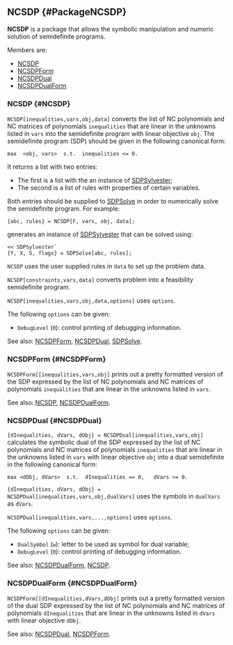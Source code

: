 ## NCSDP {#PackageNCSDP}

**NCSDP** is a package that allows the symbolic manipulation and numeric
solution of semidefinite programs.

Members are:

* [NCSDP](#NCSDP)
* [NCSDPForm](#NCSDPForm)
* [NCSDPDual](#NCSDPDual)
* [NCSDPDualForm](#NCSDPDualForm)

### NCSDP {#NCSDP} 

`NCSDP[inequalities,vars,obj,data]` converts the list of NC polynomials
and NC matrices of polynomials `inequalities` that are linear in the
unknowns listed in `vars` into the semidefinite program with linear
objective `obj`. The semidefinite program (SDP) should be given in the
following canonical form:

    max  <obj, vars>  s.t.  inequalities <= 0.

It returns a list with two entries:

- The first is a list with the an instance of
  [SDPSylvester](#SDPSylvester);
- The second is a list of rules with properties of certain variables.

Both entries should be supplied to [SDPSolve](#SDPSolve) in order to
numerically solve the semidefinite program. For example:

    {abc, rules} = NCSDP[F, vars, obj, data];
	
generates an instance of [SDPSylvester](#SDPSylvester) that can be
solved using:

    << SDPSylvester`
    {Y, X, S, flags} = SDPSolve[abc, rules];

`NCSDP` uses the user supplied rules in `data` to set up the problem
data.

`NCSDP[constraints,vars,data]` converts problem into a feasibility
semidefinite program. 

`NCSDP[inequalities,vars,obj,data,options]` uses `options`.

The following `options` can be given:

- `DebugLevel` (`0`): control printing of debugging information.

See also:
[NCSDPForm](#NCSDPForm), [NCSDPDual](#NCSDPDual), [SDPSolve](#SDPSolve).

### NCSDPForm {#NCSDPForm}

`NCSDPForm[[inequalities,vars,obj]` prints out a pretty formatted
version of the SDP expressed by the list of NC
polynomials and NC matrices of polynomials `inequalities` that are
linear in the unknowns listed in `vars`.

See also:
[NCSDP](#NCSDP), [NCSDPDualForm](#NCSDPDualForm).

### NCSDPDual {#NCSDPDual}

`{dInequalities, dVars, dObj} = NCSDPDual[inequalities,vars,obj]`
calculates the symbolic dual of the SDP expressed by the list of NC
polynomials and NC matrices of polynomials `inequalities` that are
linear in the unknowns listed in `vars` with linear objective `obj`
into a dual semidefinite in the following canonical form:

    max <dObj, dVars>  s.t.  dInequalities == 0,   dVars >= 0.

`{dInequalities, dVars, dObj} = NCSDPDual[inequalities,vars,obj,dualVars]`
uses the symbols in `dualVars` as `dVars`.

`NCSDPDual[inequalities,vars,...,options]` uses `options`.

The following `options` can be given:

- `DualSymbol` (`w`): letter to be used as symbol for dual variable;
- `DebugLevel` (`0`): control printing of debugging information.

See also:
[NCSDPDualForm](#NCSDPDualForm), [NCSDP](#NCSDP).

### NCSDPDualForm {#NCSDPDualForm}

`NCSDPForm[[dInequalities,dVars,dObj]` prints out a pretty formatted
version of the dual SDP expressed by the list of NC polynomials and NC
matrices of polynomials `dInequalities` that are linear in the
unknowns listed in `dVars` with linear objective `dObj`.

See also:
[NCSDPDual](#NCSDPDual), [NCSDPForm](#NCSDPForm).
